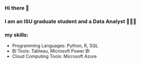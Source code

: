 ### Hi there 👋
### I am an ISU graduate student and a Data Analyst  🦸‍♂️✨
### my skills:
- Programming Languages: Python, R, SQL
- BI Tools: Tableau, Microsoft Power BI
- Cloud Computing Tools: Microsoft Azure

<!--
###### ML Frameworks: PyTorch, Tensorflow, Scikit-Learn, HuggingFace, XGBoost, SciPy
###### Other CS Tools:  Flask, Git, ...


**StatAziz/StatAziz** is a ✨ _special_ ✨ repository because its `README.md` (this file) appears on your GitHub profile.

Here are some ideas to get you started:

- 🔭 I’m currently working on ...
- 🌱 I’m currently learning ...
- 👯 I’m looking to collaborate on ...
- 🤔 I’m looking for help with ...
- 💬 Ask me about ...
- 📫 How to reach me: ...
- 😄 Pronouns: ...
- ⚡ Fun fact: ...
-->
